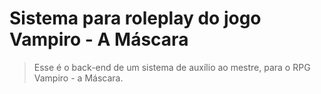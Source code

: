 # Sistema para roleplay do jogo Vampiro - A Máscara
> Esse é o back-end de um sistema de auxílio ao mestre, para o RPG Vampiro - a Máscara.